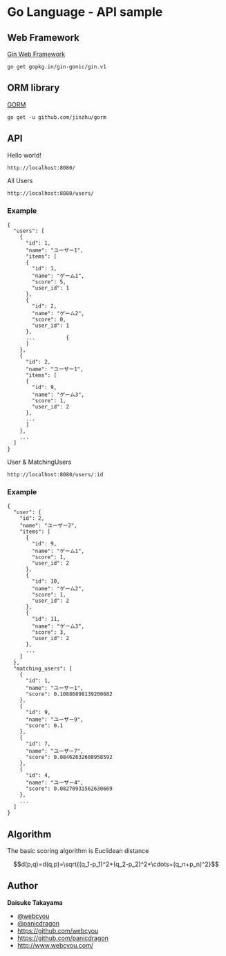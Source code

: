 # Go Language - API sample


## Web Framework 

[Gin Web Framework](https://github.com/gin-gonic/gin)


```
go get gopkg.in/gin-gonic/gin.v1
```

## ORM library

[GORM](https://github.com/jinzhu/gorm)

```
go get -u github.com/jinzhu/gorm
```
	
## API
	
Hello world!
```$xslt
http://localhost:8080/
```

All Users
```
http://localhost:8080/users/
```

### Example

```$xslt
{
  "users": [
    {
      "id": 1,
      "name": "ユーザー1",
      "items": [
      {
        "id": 1, 
        "name": "ゲーム1", 
        "score": 5, 
        "user_id": 1
      }, 
      {
        "id": 2,
        "name": "ゲーム2", 
        "score": 0, 
        "user_id": 1
      }, 
      ...          {
      ] 
    }, 
    {
      "id": 2,
      "name": "ユーザー1",
      "items": [
      {
        "id": 9, 
        "name": "ゲーム3", 
        "score": 1, 
        "user_id": 2
      }, 
      ...
      ] 
    },
    ...
  ]
}
```


User & MatchingUsers
```
http://localhost:8080/users/:id
```

### Example

```
{
  "user": {
    "id": 2,
    "name": "ユーザー2",
    "items": [
      {
        "id": 9, 
        "name": "ゲーム1", 
        "score": 1, 
        "user_id": 2
      }, 
      {
        "id": 10, 
        "name": "ゲーム2", 
        "score": 1, 
        "user_id": 2
      }, 
      {
        "id": 11, 
        "name": "ゲーム3", 
        "score": 3, 
        "user_id": 2
      },
      ...
    ]
  },
  "matching_users": [
    {
      "id": 1, 
      "name": "ユーザー1", 
      "score": 0.10886898139200682
    }, 
    {
      "id": 9, 
      "name": "ユーザー9", 
      "score": 0.1
    }, 
    {
      "id": 7, 
      "name": "ユーザー7", 
      "score": 0.08462632608958592
    }, 
    {
      "id": 4, 
      "name": "ユーザー4", 
      "score": 0.08270931562630669
    },
    ...
  ]
}
```

## Algorithm
The basic scoring algorithm is Euclidean distance

```math
d(p,q)=d(q,p)=\sqrt{(q_1-p_1)^2+(q_2-p_2)^2+\cdots+(q_n+p_n)^2}
```


## Author

**Daisuke Takayama**
* [@webcyou](https://twitter.com/webcyou)
* [@panicdragon](https://twitter.com/panicdragon)
* <https://github.com/webcyou>
* <https://github.com/panicdragon>
* <http://www.webcyou.com/>

